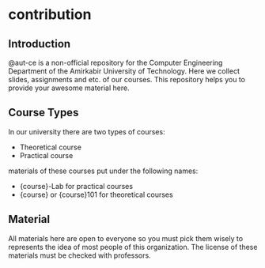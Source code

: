 # contribution
## Introduction
@aut-ce is a non-official repository for the Computer Engineering Department of the Amirkabir University of Technology.
Here we collect slides, assignments and etc. of our courses.
This repository helps you to provide your awesome material here.

## Course Types
In our university there are two types of courses:
- Theoretical course
- Practical course

materials of these courses put under the following names:
- {course}-Lab for practical courses
- {course} or {course}101 for theoretical courses

## Material
All materials here are open to everyone so you must pick them wisely to represents the idea of most people of this organization. The license of these materials must be checked with professors.
